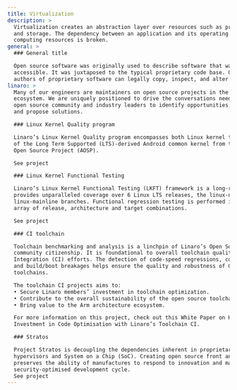 ```yaml
---
title: Virtualization
description: >
  Virtualization creates an abstraction layer over resources such as processors, memory,
  and storage. The dependency between an application and its operating system on
  computing resources is broken.
general: >
  ### General title

  Open source software was originally used to describe software that was publicly
  accessible. It was juxtaposed to the typical proprietary code base. Only the original
  authors of proprietary software can legally copy, inspect, and alter that software.
linaro: >
  Many of our engineers are maintainers on open source projects in the Arm software
  ecosystem. We are uniquely positioned to drive the conversations needed between the
  open source community and industry leaders to identify opportunities, highlight problems
  and propose solutions.

  ### Linux Kernel Quality program

  Linaro’s Linux Kernel Quality program encompasses both Linux kernel testing and testing
  of the Long Term Supported (LTS)-derived Android common kernel from the Android
  Open Source Project (AOSP).

  See project

  ### Linux Kernel Functional Testing

  Linaro’s Linux Kernel Functional Testing (LKFT) framework is a long-running project that
  provides unparalleled coverage over 6 Linux LTS releases, the linux-next branch and
  linux-mainline branches. Functional regression testing is performed in real-time over an
  array of release, architecture and target combinations.

  See project

  ### CI toolchain

  Toolchain benchmarking and analysis is a linchpin of Linaro’s Open Source toolchain
  community citizenship. It is foundational to overall toolchain quality and Continuous
  Integration (CI) efforts. The detection of code-speed regressions, code-size regressions
  and build/boot breakages helps ensure the quality and robustness of Open-Source
  toolchains.

  The toolchain CI projects aims to:
  • Secure Linaro members’ investment in toolchain optimization.
  • Contribute to the overall sustainability of the open source toolchain community.
  • Bring value to the Arm architecture ecosystem.

  For more information on this project, check out this White Paper on How to Protect
  Investment in Code Optimisation with Linaro’s Toolchain CI.

  ### Stratos

  Project Stratos is decoupling the dependencies inherent in proprietary implementations of
  hypervisors and System on a Chip (SoC). Creating open source front and back ends
  preserves the ability of manufactures to respond to innovation and maintain a cost and
  security-optimised development cycle.
  See project
---
```

